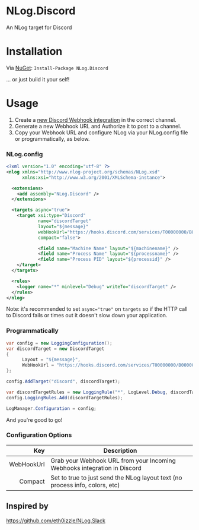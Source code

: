 NLog.Discord
==========

An NLog target for Discord 

Installation
============
Via [NuGet](https://www.nuget.org/packages/Nlog.Discord/): ```Install-Package NLog.Discord```

... or just build it your self!

Usage
=====
1. Create a [new Discord Webhook integration](https://support.discord.com/hc/en-us/articles/228383668-Intro-to-Webhooks) in the correct channel.
2. Generate a new Webhook URL and Authorize it to post to a channel.
3. Copy your Webhook URL and configure NLog via your NLog.config file or programmatically, as below.

### NLog.config

```xml
<?xml version="1.0" encoding="utf-8" ?>
<nlog xmlns="http://www.nlog-project.org/schemas/NLog.xsd"
      xmlns:xsi="http://www.w3.org/2001/XMLSchema-instance">

  <extensions>
    <add assembly="NLog.Discord" />
  </extensions>

  <targets async="true">
    <target xsi:type="Discord"
            name="discordTarget"
            layout="${message}"
            webHookUrl="https://hooks.discord.com/services/T00000000/B00000000/XXXXXXXXXXXXXXXXXXXXXXXX"
            compact="false">

			<field name="Machine Name" layout="${machinename}" />
			<field name="Process Name" layout="${processname}" />
			<field name="Process PID" layout="${processid}" />
	</target>
  </targets>

  <rules>
    <logger name="*" minlevel="Debug" writeTo="discordTarget" />
  </rules>
</nlog>
```

Note: it's recommended to set ```async="true"``` on `targets` so if the HTTP call to Discord fails or times out it doesn't slow down your application.

### Programmatically 

```c#
var config = new LoggingConfiguration();
var discordTarget = new DiscordTarget
{
      Layout = "${message}",
      WebHookUrl = "https://hooks.discord.com/services/T00000000/B00000000/XXXXXXXXXXXXXXXXXXXXXXXX",
};

config.AddTarget("discord", discordTarget);

var discordTargetRules = new LoggingRule("*", LogLevel.Debug, discordTarget);
config.LoggingRules.Add(discordTargetRules);

LogManager.Configuration = config;
```

And you're good to go!

### Configuration Options

Key        | Description
----------:| -----------
WebHookUrl | Grab your Webhook URL from your Incoming Webhooks integration in Discord
Compact    | Set to true to just send the NLog layout text (no process info, colors, etc)

## Inspired by 
https://github.com/eth0izzle/NLog.Slack
